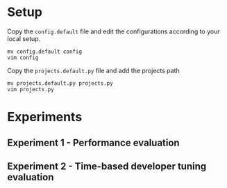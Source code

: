 # Setup

Copy the `config.default` file and edit the configurations according to your local setup.

```
mv config.default config
vim config
```

Copy the `projects.default.py` file and add the projects path

```
mv projects.default.py projects.py
vim projects.py
```

# Experiments

## Experiment 1 - Performance evaluation

## Experiment 2 - Time-based developer tuning evaluation

